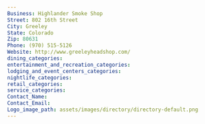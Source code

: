 ```yaml
---
Business: Highlander Smoke Shop
Street: 802 16th Street
City: Greeley
State: Colorado
Zip: 80631
Phone: (970) 515-5126
Website: http://www.greeleyheadshop.com/
dining_categories: 
entertainment_and_recreation_categories: 
lodging_and_event_centers_categories: 
nightlife_categories: 
retail_categories: 
service_categories: 
Contact_Name: 
Contact_Email: 
Logo_image_path: assets/images/directory/directory-default.png
---
```

